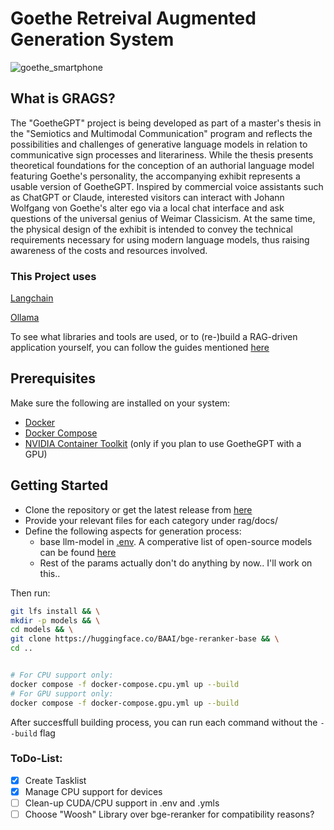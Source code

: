 # Goethe Retreival Augmented Generation System 
![goethe_smartphone](https://github.com/csiums/GRAGS/blob/main/documentation/goethe_smartphone.png)


## What is GRAGS?

The "GoetheGPT" project is being developed as part of a master's thesis in the "Semiotics and Multimodal Communication" program and reflects the possibilities and challenges of generative language models in relation to communicative sign processes and literariness. While the thesis presents theoretical foundations for the conception of an authorial language model featuring Goethe's personality, the accompanying exhibit represents a usable version of GoetheGPT. Inspired by commercial voice assistants such as ChatGPT or Claude, interested visitors can interact with Johann Wolfgang von Goethe's alter ego via a local chat interface and ask questions of the universal genius of Weimar Classicism. At the same time, the physical design of the exhibit is intended to convey the technical requirements necessary for using modern language models, thus raising awareness of the costs and resources involved.

### This Project uses

[Langchain](https://python.langchain.com/docs/introduction/)

[Ollama](https://ollama.com/)

To see what libraries and tools are used, or to (re-)build a RAG-driven application yourself, you can follow the guides mentioned [here](https://github.com/csiums/GRAGS/blob/main/documentation/tutorials.txt)

## Prerequisites

Make sure the following are installed on your system:

- [Docker](https://docs.docker.com/engine/install/)
- [Docker Compose](https://docs.docker.com/compose/install/)
- [NVIDIA Container Toolkit](https://docs.nvidia.com/datacenter/cloud-native/container-toolkit/latest/install-guide.html) (only if you plan to use GoetheGPT with a GPU)


## Getting Started

- Clone the repository or get the latest release from [here](https://github.com/csiums/GRAGS/releases)
- Provide your relevant files for each category under rag/docs/
- Define the following aspects for generation process:
  - base llm-model in [.env](https://github.com/csiums/GRAGS/blob/main/.env). A comperative list of open-source models can be found [here](https://osai-index.eu/the-index)
  - Rest of the params actually don't do anything by now.. I'll work on this..

Then run:
```bash
git lfs install && \
mkdir -p models && \
cd models && \
git clone https://huggingface.co/BAAI/bge-reranker-base && \
cd ..


# For CPU support only:
docker compose -f docker-compose.cpu.yml up --build
# For GPU support only:
docker compose -f docker-compose.gpu.yml up --build
```
After succesffull building process, you can run each command without the `--build` flag

### ToDo-List:
- [x] Create Tasklist
- [x] Manage CPU support for devices
- [ ] Clean-up CUDA/CPU support in .env and .ymls
- [ ] Choose "Woosh" Library over bge-reranker for compatibility reasons?
